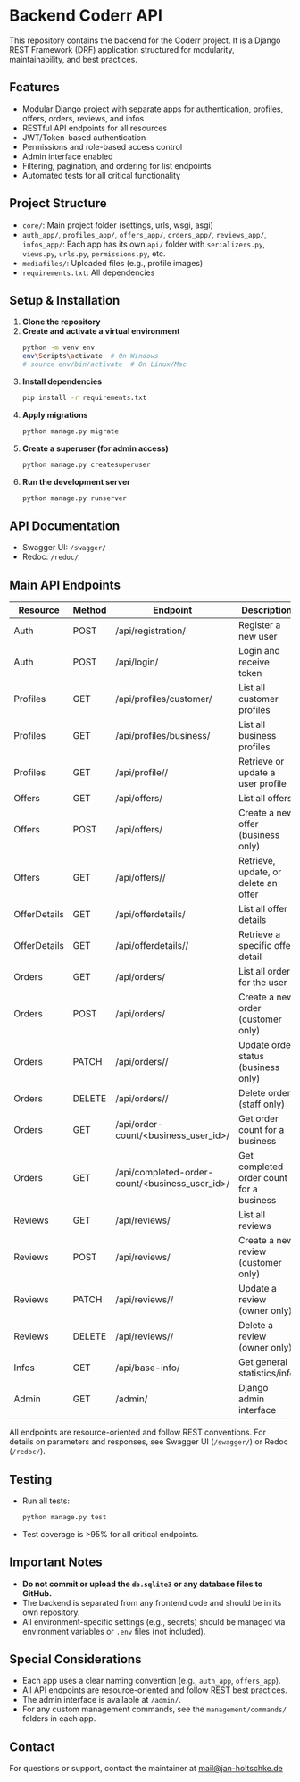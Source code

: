 # Backend Coderr API

This repository contains the backend for the Coderr project. It is a Django REST Framework (DRF) application structured for modularity, maintainability, and best practices.

## Features
- Modular Django project with separate apps for authentication, profiles, offers, orders, reviews, and infos
- RESTful API endpoints for all resources
- JWT/Token-based authentication
- Permissions and role-based access control
- Admin interface enabled
- Filtering, pagination, and ordering for list endpoints
- Automated tests for all critical functionality

## Project Structure
- `core/`: Main project folder (settings, urls, wsgi, asgi)
- `auth_app/`, `profiles_app/`, `offers_app/`, `orders_app/`, `reviews_app/`, `infos_app/`: Each app has its own `api/` folder with `serializers.py`, `views.py`, `urls.py`, `permissions.py`, etc.
- `mediafiles/`: Uploaded files (e.g., profile images)
- `requirements.txt`: All dependencies

## Setup & Installation
1. **Clone the repository**
2. **Create and activate a virtual environment**
   ```bash
   python -m venv env
   env\Scripts\activate  # On Windows
   # source env/bin/activate  # On Linux/Mac
   ```
3. **Install dependencies**
   ```bash
   pip install -r requirements.txt
   ```
4. **Apply migrations**
   ```bash
   python manage.py migrate
   ```
5. **Create a superuser (for admin access)**
   ```bash
   python manage.py createsuperuser
   ```
6. **Run the development server**
   ```bash
   python manage.py runserver
   ```

## API Documentation
- Swagger UI: `/swagger/`
- Redoc: `/redoc/`

## Main API Endpoints

| Resource     | Method | Endpoint                                       | Description                              |
| ------------ | ------ | ---------------------------------------------- | ---------------------------------------- |
| Auth         | POST   | /api/registration/                             | Register a new user                      |
| Auth         | POST   | /api/login/                                    | Login and receive token                  |
| Profiles     | GET    | /api/profiles/customer/                        | List all customer profiles               |
| Profiles     | GET    | /api/profiles/business/                        | List all business profiles               |
| Profiles     | GET    | /api/profile/<pk>/                             | Retrieve or update a user profile        |
| Offers       | GET    | /api/offers/                                   | List all offers                          |
| Offers       | POST   | /api/offers/                                   | Create a new offer (business only)       |
| Offers       | GET    | /api/offers/<pk>/                              | Retrieve, update, or delete an offer     |
| OfferDetails | GET    | /api/offerdetails/                             | List all offer details                   |
| OfferDetails | GET    | /api/offerdetails/<id>/                        | Retrieve a specific offer detail         |
| Orders       | GET    | /api/orders/                                   | List all orders for the user             |
| Orders       | POST   | /api/orders/                                   | Create a new order (customer only)       |
| Orders       | PATCH  | /api/orders/<pk>/                              | Update order status (business only)      |
| Orders       | DELETE | /api/orders/<pk>/                              | Delete order (staff only)                |
| Orders       | GET    | /api/order-count/<business_user_id>/           | Get order count for a business           |
| Orders       | GET    | /api/completed-order-count/<business_user_id>/ | Get completed order count for a business |
| Reviews      | GET    | /api/reviews/                                  | List all reviews                         |
| Reviews      | POST   | /api/reviews/                                  | Create a new review (customer only)      |
| Reviews      | PATCH  | /api/reviews/<pk>/                             | Update a review (owner only)             |
| Reviews      | DELETE | /api/reviews/<pk>/                             | Delete a review (owner only)             |
| Infos        | GET    | /api/base-info/                                | Get general statistics/info              |
| Admin        | GET    | /admin/                                        | Django admin interface                   |

All endpoints are resource-oriented and follow REST conventions. For details on parameters and responses, see Swagger UI (`/swagger/`) or Redoc (`/redoc/`).

## Testing
- Run all tests:
  ```bash
  python manage.py test
  ```
- Test coverage is >95% for all critical endpoints.

## Important Notes
- **Do not commit or upload the `db.sqlite3` or any database files to GitHub.**
- The backend is separated from any frontend code and should be in its own repository.
- All environment-specific settings (e.g., secrets) should be managed via environment variables or `.env` files (not included).

## Special Considerations
- Each app uses a clear naming convention (e.g., `auth_app`, `offers_app`).
- All API endpoints are resource-oriented and follow REST best practices.
- The admin interface is available at `/admin/`.
- For any custom management commands, see the `management/commands/` folders in each app.

## Contact
For questions or support, contact the maintainer at mail@jan-holtschke.de
